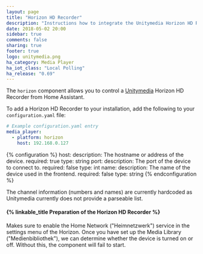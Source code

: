 ```yaml
---
layout: page
title: "Horizon HD Recorder"
description: "Instructions how to integrate the Unitymedia Horizon HD Recorder into Home Assistant."
date: 2018-05-02 20:00
sidebar: true
comments: false
sharing: true
footer: true
logo: unitymedia.png
ha_category: Media Player
ha_iot_class: "Local Polling"
ha_release: "0.69"
---
```


The `horizon` component allows you to control a [Unitymedia](https://www.unitymedia.de) Horizon HD Recorder from Home Assistant.

To add a Horizon HD Recorder to your installation, add the following to your `configuration.yaml` file:

```yaml
# Example configuration.yaml entry
media_player:
  - platform: horizon
    host: 192.168.0.127
```

{% configuration %}
  host:
    description: The hostname or address of the device.
    required: true
    type: string
  port:
    description: The port of the device to connect to.
    required: false
    type: int
  name:
    description: The name of the device used in the frontend.
    required: false
    type: string
{% endconfiguration %}

The channel information (numbers and names) are currently hardcoded as Unitymedia currently does not provide a parseable list.

#### {% linkable_title Preparation of the Horizon HD Recorder %}

Makes sure to enable the Home Network ("Heimnetzwerk") service in the settings menu of the Horizon. Once you have set up the Media Library ("Medienbibliothek"), we can determine whether the device is turned on or off. Without this, the component will fail to start.
